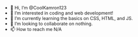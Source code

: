 - 👋 Hi, I’m @CoolKamron123
- 👀 I’m interested in coding and web development!
- 🌱 I’m currently learning the basics on CSS, HTML, and JS. 
- 💞️ I’m looking to collaborate on nothing.
- 📫 How to reach me N/A

<!---
CoolKamron123/CoolKamron123 is a ✨ special ✨ repository because its `README.md` (this file) appears on your GitHub profile.
You can click the Preview link to take a look at your changes.
--->
